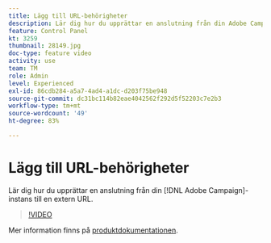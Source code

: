 ```yaml
---
title: Lägg till URL-behörigheter
description: Lär dig hur du upprättar en anslutning från din Adobe Campaign-instans till en extern URL.
feature: Control Panel
kt: 3259
thumbnail: 28149.jpg
doc-type: feature video
activity: use
team: TM
role: Admin
level: Experienced
exl-id: 86cdb284-a5a7-4ad4-a1dc-d203f75be948
source-git-commit: dc31bc114b82eae4042562f292d5f52203c7e2b3
workflow-type: tm+mt
source-wordcount: '49'
ht-degree: 83%

---
```


# Lägg till URL-behörigheter

Lär dig hur du upprättar en anslutning från din [!DNL Adobe Campaign]-instans till en extern URL.

>[!VIDEO](https://video.tv.adobe.com/v/28149?quality=12)

Mer information finns på [produktdokumentationen](https://experienceleague.adobe.com/docs/control-panel/using/instances-settings/url-permissions.html?lang=sv).
